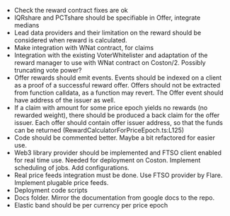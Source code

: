 - Check the reward contract fixes are ok
- IQRshare and PCTshare should be specifiable in Offer, integrate medians
- Lead data providers and their limitation on the reward should be considered when reward is calculated.
- Make integration with WNat contract, for claims
- Integration with the existing VoterWhitelister and adaptation of the reward manager to use with WNat contract on Coston/2. Possibly truncating vote power?
- Offer rewards should emit events. Events should be indexed on a client as a proof of a successful reward offer. Offers should not be extracted from function calldata, as a function may revert. The Offer event should have address of the issuer as well.
- If a claim with amount for some price epoch yields no rewards (no rewarded weight), there should be produced a back claim for the offer issuer. Each offer should contain offer issuer address, so that the funds can be returned (RewardCalculatorForPriceEpoch.ts:L125)
- Code should be commented better. Maybe a bit refactored for easier use.
- Web3 library provider should be implemented and FTSO client enabled for real time use. Needed for deployment on Coston. Implement scheduling of jobs. Add configurations.
- Real price feeds integration must be done. Use FTSO provider by Flare. Implement plugable price feeds.
- Deployment code scripts
- Docs folder. Mirror the documentation from google docs to the repo.
- Elastic band should be per currency per price epoch
